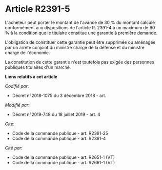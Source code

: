 # Article R2391-5

L'acheteur peut porter le montant de l'avance de 30 % du montant calculé conformément aux dispositions de l'article R. 2391-4
à un maximum de 60 % à la condition que le titulaire constitue une garantie à première demande.

L'obligation de constituer cette garantie peut être supprimée ou aménagée par un arrêté conjoint du ministre chargé de la
défense et du ministre chargé de l'économie.

La constitution de cette garantie n'est toutefois pas exigée des personnes publiques titulaires d'un marché.

**Liens relatifs à cet article**

_Codifié par_:

  - Décret n°2018-1075 du 3 décembre 2018 - art.

_Modifié par_:

  - Décret n°2019-748 du 18 juillet 2019 - art. 4

_Cite_:

  - Code de la commande publique - art. R2391-25
  - Code de la commande publique - art. R2391-4

_Cité par_:

  - Code de la commande publique - art. R2651-1 (VT)
  - Code de la commande publique - art. R2661-1 (VT)
